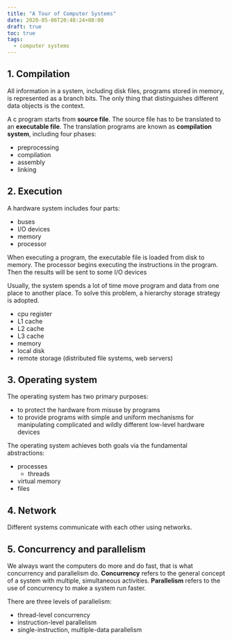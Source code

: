```yaml
---
title: "A Tour of Computer Systems"
date: 2020-05-06T20:48:24+08:00
draft: true
toc: true
tags:
  - computer systems
---
```


## 1. Compilation

All information in a system, including disk files, programs stored in memory,
is represented as a branch bits.
The only thing that distinguishes different data objects is the context.

A c program starts from **source file**.
The source file has to be translated to an **executable file**.
The translation programs are known as **compilation system**,
including four phases:

* preprocessing
* compilation
* assembly
* linking

## 2. Execution

A hardware system includes four parts:

* buses
* I/O devices
* memory
* processor

When executing a program, the executable file is loaded from disk to memory.
The processor begins executing the instructions in the program.
Then the results will be sent to some I/O devices

Usually, the system spends a lot of time move program and data from one place
to another place.
To solve this problem, a hierarchy storage strategy is adopted.

* cpu register
* L1 cache
* L2 cache
* L3 cache
* memory
* local disk
* remote storage (distributed file systems, web servers)

## 3. Operating system

The operating system has two primary purposes:

* to protect the hardware from misuse by programs
* to provide programs with simple and uniform mechanisms for manipulating
  complicated and wildly different low-level hardware devices

The operating system achieves both goals via the fundamental abstractions:

* processes
  * threads
* virtual memory
* files

## 4. Network

Different systems communicate with each other using networks.

## 5. Concurrency and parallelism

We always want the computers do more and do fast,
that is what concurrency and parallelism do.
**Concurrency** refers to the general concept of a system with multiple,
simultaneous activities.
**Parallelism** refers to the use of concurrency to make a system run faster.

There are three levels of parallelism:

* thread-level concurrency
* instruction-level parallelism
* single-instruction, multiple-data parallelism
